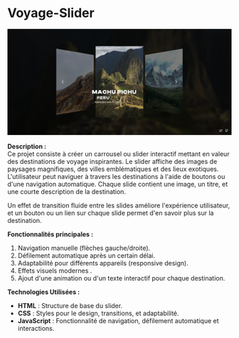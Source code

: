 <h1>Voyage-Slider</h1>
<img src="demo-vd/capture/demo-cap.png">
<p></p><strong>Description :</strong>
<br>
Ce projet consiste à créer un carrousel ou slider interactif mettant en valeur des destinations de voyage inspirantes. Le slider affiche des images de paysages magnifiques, des villes emblématiques et des lieux exotiques. L'utilisateur peut naviguer à travers les destinations à l'aide de boutons ou d'une navigation automatique. Chaque slide contient une image, un titre, et une courte description de la destination.</p>
<p>Un effet de transition fluide entre les slides améliore l'expérience utilisateur, et un bouton ou un lien sur chaque slide permet d'en savoir plus sur la destination.</p>
<p><strong>Fonctionnalités principales :</strong></p>
<ol><li>Navigation manuelle (flèches gauche/droite).</li><li>Défilement automatique après un certain délai.</li><li>Adaptabilité pour différents appareils (responsive design).</li><li>Effets visuels modernes .</li><li>Ajout d'une animation ou d'un texte interactif pour chaque destination.</li></ol>
<p><strong>Technologies Utilisées :</strong></p>
<ul><li><strong>HTML</strong> : Structure de base du slider.</li><li><strong>CSS</strong> : Styles pour le design, transitions, et adaptabilité.</li><li><strong>JavaScript</strong> : Fonctionnalité de navigation, défilement automatique et interactions.</li></ul>
